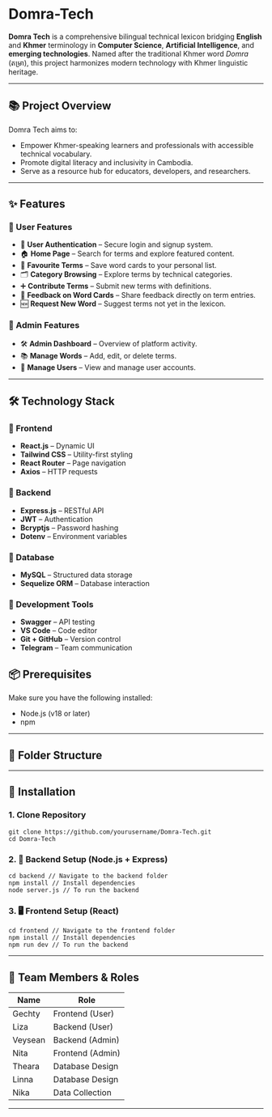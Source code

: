# Domra-Tech

**Domra Tech** is a comprehensive bilingual technical lexicon bridging **English** and **Khmer** terminology in **Computer Science**, **Artificial Intelligence**, and **emerging technologies**. Named after the traditional Khmer word _Domra_ (តម្រា), this project harmonizes modern technology with Khmer linguistic heritage.

---

## 📚 Project Overview

Domra Tech aims to:
- Empower Khmer-speaking learners and professionals with accessible technical vocabulary.
- Promote digital literacy and inclusivity in Cambodia.
- Serve as a resource hub for educators, developers, and researchers.

---

## ✨ Features

### 🔹 User Features
- 🔐 **User Authentication** – Secure login and signup system.
- 🏠 **Home Page** – Search for terms and explore featured content.
- 📌 **Favourite Terms** – Save word cards to your personal list.
- 🗂️ **Category Browsing** – Explore terms by technical categories.
- ➕ **Contribute Terms** – Submit new terms with definitions.
- 💬 **Feedback on Word Cards** – Share feedback directly on term entries.
- 🆕 **Request New Word** – Suggest terms not yet in the lexicon.

### 🔹 Admin Features
- 🛠️ **Admin Dashboard** – Overview of platform activity.
- 📚 **Manage Words** – Add, edit, or delete terms.
- 👥 **Manage Users** – View and manage user accounts.

---

## 🛠️ Technology Stack

### 🔹 Frontend
- **React.js** – Dynamic UI
- **Tailwind CSS** – Utility-first styling
- **React Router** – Page navigation
- **Axios** – HTTP requests
### 🔹 Backend
- **Express.js** – RESTful API
- **JWT** – Authentication
- **Bcryptjs** – Password hashing
- **Dotenv** – Environment variables

### 🔹 Database
- **MySQL** – Structured data storage
- **Sequelize ORM** – Database interaction

### 🔹 Development Tools
- **Swagger** – API testing
- **VS Code** – Code editor
- **Git + GitHub** – Version control
- **Telegram** – Team communication

## 📦 Prerequisites
Make sure you have the following installed:

- Node.js (v18 or later)
- npm

---

## 📂 Folder Structure

---

## 🚀 Installation

### 1. Clone Repository
```
git clone https://github.com/yourusername/Domra-Tech.git
cd Domra-Tech
```
### 2. 🔧 Backend Setup (Node.js + Express)

```
cd backend // Navigate to the backend folder
npm install // Install dependencies
node server.js // To run the backend
```
### 3. 🖥️ Frontend Setup (React)

```
cd frontend // Navigate to the frontend folder
npm install // Install dependencies
npm run dev // To run the backend
```
---

## 👥 Team Members & Roles

| Name     | Role                  |
|----------|-----------------------|
| Gechty   | Frontend (User)       |
| Liza     | Backend (User)        |
| Veysean  | Backend (Admin)       |
| Nita     | Frontend (Admin)      |
| Theara   | Database Design       |
| Linna    | Database Design       |
| Nika     | Data Collection       |

---